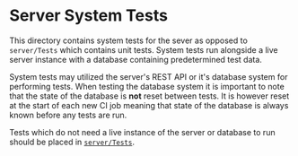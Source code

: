 # Server System Tests

This directory contains system tests for the sever as opposed to `server/Tests` which
contains unit tests. System tests run alongside a live server instance with a database
containing predetermined test data.

System tests may utilized the server's REST API or it's database system for performing
tests. When testing the database system it is important to note that the state of the
database is **not** reset between tests. It is however reset at the start of each new
CI job meaning that state of the database is always known before any tests are run.

Tests which do not need a live instance of the server or database to run should be
placed in [`server/Tests`](../tests).
